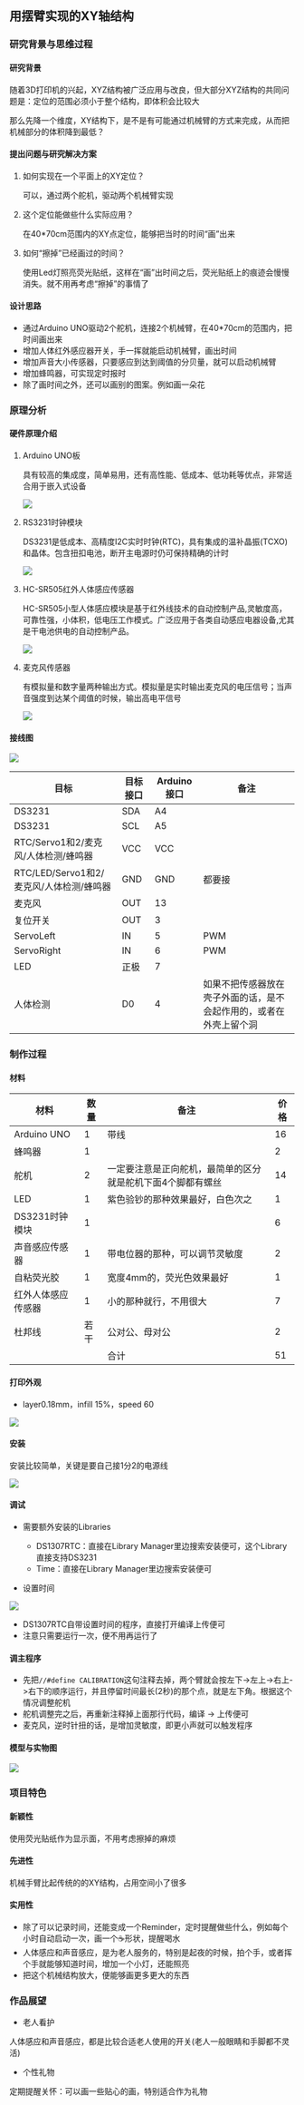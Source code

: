 ## 用摆臂实现的XY轴结构

### 研究背景与思维过程

#### 研究背景

随着3D打印机的兴起，XYZ结构被广泛应用与改良，但大部分XYZ结构的共同问题是：定位的范围必须小于整个结构，即体积会比较大

那么先降一个维度，XY结构下，是不是有可能通过机械臂的方式来完成，从而把机械部分的体积降到最低？

#### 提出问题与研究解决方案

1. 如何实现在一个平面上的XY定位？

   可以，通过两个舵机，驱动两个机械臂实现

2. 这个定位能做些什么实际应用？

   在40*70cm范围内的XY点定位，能够把当时的时间“画”出来

3. 如何“擦掉”已经画过的时间？

   使用Led灯照亮荧光贴纸，这样在“画”出时间之后，荧光贴纸上的痕迹会慢慢消失。就不用再考虑“擦掉”的事情了

#### 设计思路

- 通过Arduino UNO驱动2个舵机，连接2个机械臂，在40*70cm的范围内，把时间画出来
- 增加人体红外感应器开关，手一挥就能启动机械臂，画出时间
- 增加声音大小传感器，只要感应到达到阈值的分贝量，就可以启动机械臂
- 增加蜂鸣器，可实现定时报时
- 除了画时间之外，还可以画别的图案。例如画一朵花



### 原理分析

#### 硬件原理介绍

1. Arduino UNO板

   具有较高的集成度，简单易用，还有高性能、低成本、低功耗等优点，非常适合用于嵌入式设备

   ![](http://ww2.sinaimg.cn/large/006tNc79gy1g4tkrcemrzj30oo0hen1v.jpg)

2. RS3231时钟模块

   DS3231是低成本、高精度I2C实时时钟(RTC)，具有集成的温补晶振(TCXO)和晶体。包含扭扣电池，断开主电源时仍可保持精确的计时

   ![](http://ww1.sinaimg.cn/large/006tNc79gy1g4tktc1z4gj30ue0em7u5.jpg)

3. HC-SR505红外人体感应传感器

   HC-SR505小型人体感应模块是基于红外线技术的自动控制产品,灵敏度高，可靠性强，小体积，低电压工作模式。广泛应用于各类自动感应电器设备,尤其是干电池供电的自动控制产品。

   ![](http://ww4.sinaimg.cn/large/006tNc79gy1g4tkzvj3baj314q0roe3e.jpg) 

4. 麦克风传感器

   有模拟量和数字量两种输出方式。模拟量是实时输出麦克风的电压信号；当声音强度到达某个阈值的时候，输出高电平信号

   ![](http://ww4.sinaimg.cn/large/006tNc79gy1g4tl373bunj30hc0cewlm.jpg)

#### 接线图

![](http://ww3.sinaimg.cn/large/006tNc79gy1g4tmvp8flhj30xb0u0k6b.jpg)

| 目标                                     | 目标接口 | Arduino接口 | 备注                                                         |
| ---------------------------------------- | -------- | ----------- | ------------------------------------------------------------ |
| DS3231                                   | SDA      | A4          |                                                              |
| DS3231                                   | SCL      | A5          |                                                              |
| RTC/Servo1和2/麦克风/人体检测/蜂鸣器     | VCC      | VCC         |                                                              |
| RTC/LED/Servo1和2/麦克风/人体检测/蜂鸣器 | GND      | GND         | 都要接                                                       |
| 麦克风                                   | OUT      | 13          |                                                              |
| 复位开关                                 | OUT      | 3           |                                                              |
| ServoLeft                                | IN       | 5           | PWM                                                          |
| ServoRight                               | IN       | 6           | PWM                                                          |
| LED                                      | 正极     | 7           |                                                              |
| 人体检测                                 | D0       | 4           | 如果不把传感器放在壳子外面的话，是不会起作用的，或者在外壳上留个洞 |



### 制作过程

#### 材料

| 材料               | 数量 | 备注                                                        | 价格 |
| ------------------ | ---- | ----------------------------------------------------------- | ---- |
| Arduino UNO        | 1    | 带线                                                        | 16   |
| 蜂鸣器             | 1    |                                                             | 2    |
| 舵机               | 2    | 一定要注意是正向舵机，最简单的区分就是舵机下面4个脚都有螺丝 | 14   |
| LED                | 1    | 紫色验钞的那种效果最好，白色次之                            | 1    |
| DS3231时钟模块     | 1    |                                                             | 6    |
| 声音感应传感器     | 1    | 带电位器的那种，可以调节灵敏度                              | 2    |
| 自粘荧光胶         | 1    | 宽度4mm的，荧光色效果最好                                   | 1    |
| 红外人体感应传感器 | 1    | 小的那种就行，不用很大                                      | 7    |
| 杜邦线             | 若干 | 公对公、母对公                                              | 2    |
|                    |      | 合计                                                        | 51   |

#### 打印外观

- layer0.18mm，infill 15%，speed 60

![](https://ws3.sinaimg.cn/large/006tKfTcgy1g1ql6mwwxzj30u00u41co.jpg)

#### 安装

安装比较简单，关键是要自己接1分2的电源线

![](http://ww2.sinaimg.cn/large/006tNc79gy1g4tpsp805gj31400u044g.jpg)

#### 调试

- 需要额外安装的Libraries
  - DS1307RTC：直接在Library Manager里边搜索安装便可，这个Library直接支持DS3231
  - Time：直接在Library Manager里边搜索安装便可

- 设置时间

![](https://ws1.sinaimg.cn/large/006tKfTcgy1g1qlmmia27j30u014kk0i.jpg)

- DS1307RTC自带设置时间的程序，直接打开编译上传便可
- 注意只需要运行一次，便不用再运行了

#### 调主程序

- 先把`//#define CALIBRATION`这句注释去掉，两个臂就会按左下->左上->右上->右下的顺序运行，并且停留时间最长(2秒)的那个点，就是左下角。根据这个情况调整舵机
- 舵机调整完之后，再重新注释掉上面那行代码，编译 -> 上传便可
- 麦克风，逆时针扭的话，是增加灵敏度，即更小声就可以触发程序

#### 模型与实物图

![](http://ww1.sinaimg.cn/large/006tNc79gy1g4tr2x4uzdj31gx0u0tcx.jpg)



### 项目特色

#### 新颖性

使用荧光贴纸作为显示面，不用考虑擦掉的麻烦

#### 先进性

机械手臂比起传统的的XY结构，占用空间小了很多

#### 实用性

- 除了可以记录时间，还能变成一个Reminder，定时提醒做些什么，例如每个小时自动启动一次，画一个☕️形状，提醒喝水
- 人体感应和声音感应，是为老人服务的，特别是起夜的时候，拍个手，或者挥个手就能够知道时间，增加一个小灯，还能照亮
- 把这个机械结构放大，便能够画更多更大的东西

### 作品展望

- 老人看护

人体感应和声音感应，都是比较合适老人使用的开关(老人一般眼睛和手脚都不灵活)

- 个性礼物

定期提醒关怀：可以画一些贴心的画，特别适合作为礼物